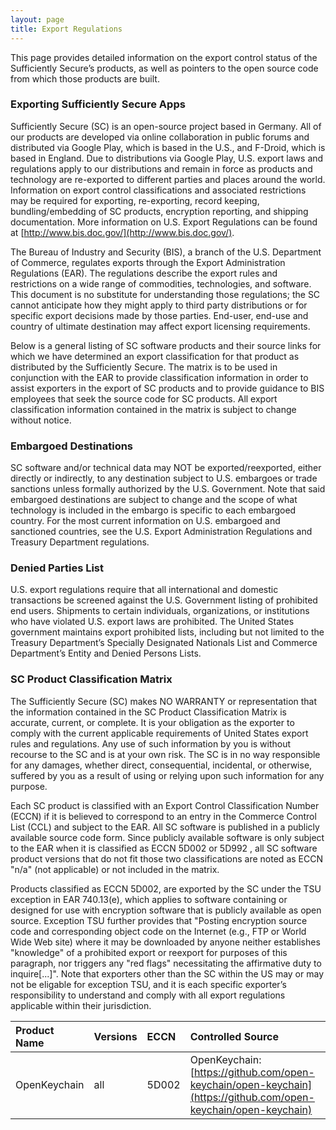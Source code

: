 ```yaml
---
layout: page
title: Export Regulations
---
```


This page provides detailed information on the export control status of the Sufficiently Secure’s products, as well as pointers to the open source code from which those products are built.

### Exporting Sufficiently Secure Apps

Sufficiently Secure (SC) is an open-source project based in Germany. All of our products are developed via online collaboration in public forums and distributed via Google Play, which is based in the U.S., and F-Droid, which is based in England.
Due to distributions via Google Play, U.S. export laws and regulations apply to our distributions and remain in force as products and technology are re-exported to different parties and places around the world.
Information on export control classifications and associated restrictions may be required for exporting, re-exporting, record keeping, bundling/embedding of SC products, encryption reporting, and shipping documentation. More information on U.S. Export Regulations can be found at [http://www.bis.doc.gov/](http://www.bis.doc.gov/).

The Bureau of Industry and Security (BIS), a branch of the U.S. Department of Commerce, regulates exports through the Export Administration Regulations (EAR).
The regulations describe the export rules and restrictions on a wide range of commodities, technologies, and software.
This document is no substitute for understanding those regulations; the SC cannot anticipate how they might apply to third party distributions or for specific export decisions made by those parties. End-user, end-use and country of ultimate destination may affect export licensing requirements.

Below is a general listing of SC software products and their source links for which we have determined an export classification for that product as distributed by the Sufficiently Secure.
The matrix is to be used in conjunction with the EAR to provide classification information in order to assist exporters in the export of SC products and to provide guidance to BIS employees that seek the source code for SC products.
All export classification information contained in the matrix is subject to change without notice.

### Embargoed Destinations

SC software and/or technical data may NOT be exported/reexported, either directly or indirectly, to any destination subject to U.S. embargoes or trade sanctions unless formally authorized by the U.S. Government.
Note that said embargoed destinations are subject to change and the scope of what technology is included in the embargo is specific to each embargoed country. For the most current information on U.S. embargoed and sanctioned countries, see the U.S. Export Administration Regulations and Treasury Department regulations.

### Denied Parties List

U.S. export regulations require that all international and domestic transactions be screened against the U.S. Government listing of prohibited end users. Shipments to certain individuals, organizations, or institutions who have violated U.S. export laws are prohibited.
The United States government maintains export prohibited lists, including but not limited to the Treasury Department’s Specially Designated Nationals List and Commerce Department’s Entity and Denied Persons Lists.

### SC Product Classification Matrix

The Sufficiently Secure (SC) makes NO WARRANTY or representation that the information contained in the SC Product Classification Matrix is accurate, current, or complete. It is your obligation as the exporter to comply with the current applicable requirements of United States export rules and regulations. Any use of such information by you is without recourse to the SC and is at your own risk. The SC is in no way responsible for any damages, whether direct, consequential, incidental, or otherwise, suffered by you as a result of using or relying upon such information for any purpose.

Each SC product is classified with an Export Control Classification Number (ECCN) if it is believed to correspond to an entry in the Commerce Control List (CCL) and subject to the EAR. All SC software is published in a publicly available source code form. Since publicly available software is only subject to the EAR when it is classified as ECCN 5D002 or 5D992 , all SC software product versions that do not fit those two classifications are noted as ECCN "n/a" (not applicable) or not included in the matrix.

Products classified as ECCN 5D002, are exported by the SC under the TSU exception in EAR 740.13(e), which applies to software containing or designed for use with encryption software that is publicly available as open source.
Exception TSU further provides that "Posting encryption source code and corresponding object code on the Internet (e.g., FTP or World Wide Web site) where it may be downloaded by anyone neither establishes "knowledge" of a prohibited export or reexport for purposes of this paragraph, nor triggers any "red flags" necessitating the affirmative duty to inquire[...]".
Note that exporters other than the SC within the US may or may not be eligable for exception TSU, and it is each specific exporter’s responsibility to understand and comply with all export regulations applicable within their jurisdiction.


| Product Name   | Versions      | ECCN    | Controlled Source |
|:-------------- |:------------- |:------- |:----------------- |
| OpenKeychain   | all           | 5D002   | OpenKeychain: [https://github.com/open-keychain/open-keychain](https://github.com/open-keychain/open-keychain) |